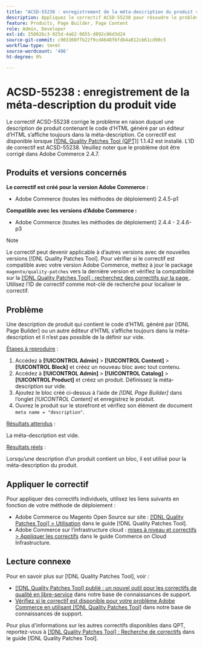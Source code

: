 ```yaml
---
title: "ACSD-55238 : enregistrement de la méta-description du produit vide"
description: Appliquez le correctif ACSD-55238 pour résoudre le problème Adobe Commerce en raison duquel une description de produit contenant le code d’HTML généré par [!DNL Page Builder] ou un autre éditeur d’HTML s’affiche toujours dans la métamdescription, et il n’est pas possible de la définir sur vide.
feature: Products, Page Builder, Page Content
role: Admin, Developer
exl-id: 250026c3-925d-4a62-9855-d892c86d3d24
source-git-commit: c903360ffb22f9cd4648f6fdb4a812cb61cd90c5
workflow-type: tm+mt
source-wordcount: '406'
ht-degree: 0%

---
```


# ACSD-55238 : enregistrement de la méta-description du produit vide

Le correctif ACSD-55238 corrige le problème en raison duquel une description de produit contenant le code d’HTML généré par un éditeur d’HTML s’affiche toujours dans la méta-description. Ce correctif est disponible lorsque [[!DNL Quality Patches Tool (QPT)]](/help/announcements/adobe-commerce-announcements/magento-quality-patches-released-new-tool-to-self-serve-quality-patches.md) 1.1.42 est installé. L’ID de correctif est ACSD-55238. Veuillez noter que le problème doit être corrigé dans Adobe Commerce 2.4.7.

## Produits et versions concernés

**Le correctif est créé pour la version Adobe Commerce :**

* Adobe Commerce (toutes les méthodes de déploiement) 2.4.5-p1

**Compatible avec les versions d’Adobe Commerce :**

* Adobe Commerce (toutes les méthodes de déploiement) 2.4.4 - 2.4.6-p3

>[!NOTE]
>
>Le correctif peut devenir applicable à d’autres versions avec de nouvelles versions [!DNL Quality Patches Tool]. Pour vérifier si le correctif est compatible avec votre version Adobe Commerce, mettez à jour le package `magento/quality-patches` vers la dernière version et vérifiez la compatibilité sur la [[!DNL Quality Patches Tool] : recherchez des correctifs sur la page ](https://experienceleague.adobe.com/tools/commerce-quality-patches/index.html?lang=fr). Utilisez l’ID de correctif comme mot-clé de recherche pour localiser le correctif.

## Problème

Une description de produit qui contient le code d’HTML généré par [!DNL Page Builder] ou un autre éditeur d’HTML s’affiche toujours dans la méta-description et il n’est pas possible de la définir sur vide.

<u>Étapes à reproduire</u> :

1. Accédez à **[!UICONTROL Admin]** > **[!UICONTROL Content]** > **[!UICONTROL Block]** et créez un nouveau bloc avec tout contenu.
1. Accédez à **[!UICONTROL Admin]** > **[!UICONTROL Catalog]** > **[!UICONTROL Product]** et créez un produit. Définissez la méta-description sur vide.
1. Ajoutez le bloc créé ci-dessus à l’aide de *[!DNL Page Builder]* dans l’onglet *[!UICONTROL Content]* et enregistrez le produit.
1. Ouvrez le produit sur le storefront et vérifiez son élément de document `meta name = "description"`.

<u>Résultats attendus</u> :

La méta-description est vide.

<u>Résultats réels</u> :

Lorsqu’une description d’un produit contient un bloc, il est utilisé pour la méta-description du produit.

## Appliquer le correctif

Pour appliquer des correctifs individuels, utilisez les liens suivants en fonction de votre méthode de déploiement :

* Adobe Commerce ou Magento Open Source sur site : [[!DNL Quality Patches Tool] > Utilisation](https://experienceleague.adobe.com/docs/commerce-operations/tools/quality-patches-tool/usage.html?lang=fr) dans le guide [!DNL Quality Patches Tool].
* Adobe Commerce sur l’infrastructure cloud : [mises à niveau et correctifs > Appliquer les correctifs](https://experienceleague.adobe.com/docs/commerce-cloud-service/user-guide/develop/upgrade/apply-patches.html?lang=fr) dans le guide Commerce on Cloud Infrastructure.

## Lecture connexe

Pour en savoir plus sur [!DNL Quality Patches Tool], voir :

* [[!DNL Quality Patches Tool] publié : un nouvel outil pour les correctifs de qualité en libre-service](/help/announcements/adobe-commerce-announcements/magento-quality-patches-released-new-tool-to-self-serve-quality-patches.md) dans notre base de connaissances de support.
* [Vérifiez si le correctif est disponible pour votre problème Adobe Commerce en utilisant  [!DNL Quality Patches Tool]](/help/support-tools/patches-available-in-qpt-tool/check-patch-for-magento-issue-with-magento-quality-patches.md) dans notre base de connaissances de support.

Pour plus d&#39;informations sur les autres correctifs disponibles dans QPT, reportez-vous à [[!DNL Quality Patches Tool] : Recherche de correctifs](https://experienceleague.adobe.com/tools/commerce-quality-patches/index.html?lang=fr) dans le guide [!DNL Quality Patches Tool].
